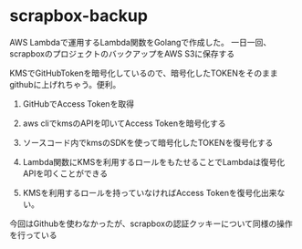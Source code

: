 # scrapbox-backup
AWS Lambdaで運用するLambda関数をGolangで作成した。
一日一回、scrapboxのプロジェクトのバックアップをAWS S3に保存する

KMSでGitHubTokenを暗号化しているので、暗号化したTOKENをそのままgithubに上げれちゃう。便利。

1. GitHubでAccess Tokenを取得

2. aws cliでkmsのAPIを叩いてAccess Tokenを暗号化する

3. ソースコード内でkmsのSDKを使って暗号化したTOKENを復号化する

4. Lambda関数にKMSを利用するロールをもたせることでLambdaは復号化APIを叩くことができる

5. KMSを利用するロールを持っていなければAccess Tokenを復号化出来ない。

今回はGithubを使わなかったが、scrapboxの認証クッキーについて同様の操作を行っている
